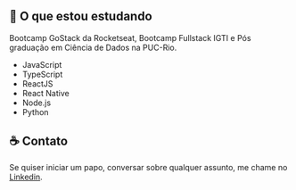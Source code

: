 
## :rocket: O que estou estudando

Bootcamp GoStack da Rocketseat, Bootcamp Fullstack IGTI e Pós graduação em Ciência de Dados na PUC-Rio.

- JavaScript
- TypeScript 
- ReactJS 
- React Native 
- Node.js
- Python

## :coffee: Contato

Se quiser iniciar um papo, conversar sobre qualquer assunto, me chame no <a href="https://www.linkedin.com/in/christian-testtzlaffe-alpoim/" target="_blank">Linkedin</a>.


